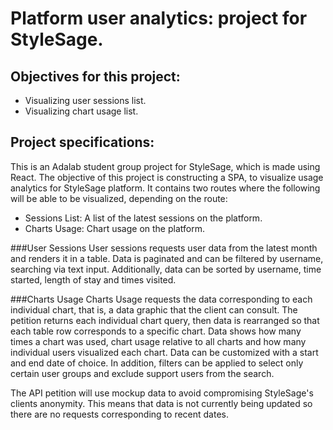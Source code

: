 # Platform user analytics: project for StyleSage.

## Objectives for this project:
* Visualizing user sessions list.
* Visualizing chart usage list.

## Project specifications:
This is an Adalab student group project for StyleSage, which is made using React. The objective of this project is constructing a SPA, to visualize usage analytics for StyleSage platform. It contains two routes where the following will be able to be visualized, depending on the route:
* Sessions List: A list of the latest sessions on the platform.
* Charts Usage: Chart usage on the platform.


###User Sessions
User sessions requests user data from the latest month and renders it in a table. Data is paginated and can be filtered by username, searching via text input. Additionally, data can be sorted by username, time started, length of stay and times visited.

###Charts Usage
Charts Usage requests the data corresponding to each individual chart, that is, a data graphic that the client can consult. The petition returns each individual chart query, then data is rearranged so that each table row corresponds to a specific chart. Data shows how many times a chart was used, chart usage relative to all charts and how many individual users visualized each chart. Data can be customized with a start and end date of choice. In addition, filters can be applied to select only certain user groups and exclude support users from the search.

The API petition will use mockup data to avoid compromising StyleSage's clients anonymity. This means that data is not currently being updated so there are no requests corresponding to recent dates.
